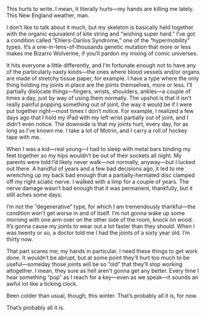 

This hurts to write. I mean, it literally hurts—my hands are killing me lately. This New England weather,
man.

I don’t like to talk about it much, but my skeleton is basically held together with the organic equivalent
of kite string and “wishing super hard.” I’ve got a condition called “Ehlers-Danlos Syndrome,” one
of the “hypermobility” types. It’s a one-in-tens-of-thousands genetic mutation that more or less makes
me Bizarro Wolverine, if you’ll pardon my mixing of comic universes.

It hits everyone a little differently, and I’m fortunate enough not to have any of the particularly nasty
kinds—the ones where blood vessels and/or organs are made of stretchy tissue paper, for example. I have a
type where the only thing holding my joints in place are the joints themselves, more or less. I’ll partially
dislocate things—fingers, wrists, shoulders, ankles—a couple of times a day, just by way of using them
normally. The upshot is that it isn’t really painful popping something out of joint, the way it would be if
I were put together right—most times I don’t notice. For example, I realized a few days ago that I hold my
iPad with my left wrist partially out of joint, and I didn’t even notice. The downside is that my joints
hurt, every day, for as long as I’ve known me. I take a lot of Motrin, and I carry a roll of hockey tape
with me.

When I was a kid—real young—I had to sleep with metal bars binding my feet together so my hips wouldn’t
be out of their sockets all night. My parents were told I’d likely never walk—not normally, anyway—but I
lucked out there. A handful of years and a few bad decisions ago, it led to me wrenching up my back bad enough
that a partially-herniated disc clamped off my right sciatic nerve. I walked with a limp for a couple of
years. The nerve damage wasn’t bad enough that it was permanent, thankfully, but it still aches some
days.

I’m not the “degenerative” type, for which I am tremendously thankful—the condition won’t get worse
in and of itself. I’m not gonna wake up some morning with one arm over on the other side of the room, knock
on wood. It’s gonna cause my joints to wear out a lot faster than they should. When I was twenty or so, a
doctor told me I had the joints of a sixty year old. I’m thirty now.

That part scares me; my hands in particular. I need these things to get work done. It wouldn’t be abrupt,
but at some point they’ll hurt too much to be useful—someday those joints will be so “old” that
they’ll stop working altogether. I mean, they sure as hell aren’t gonna get any better. Every time I hear
something “pop” as I reach for a key—even as we speak—it sounds an awful lot like a ticking clock.

Been colder than usual, though, this winter. That’s probably all it is, for now.

That’s probably all it is.
